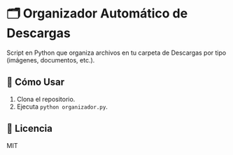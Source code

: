 # 🗂️ Organizador Automático de Descargas  

Script en Python que organiza archivos en tu carpeta de Descargas por tipo (imágenes, documentos, etc.).  

## 🚀 Cómo Usar  
1. Clona el repositorio.  
2. Ejecuta `python organizador.py`.  

## 📝 Licencia  
MIT  
